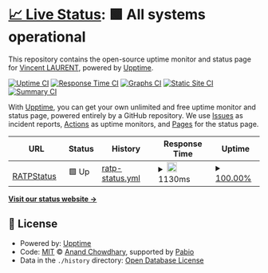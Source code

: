 # [📈 Live Status](https://wincelau.github.io/upptime): <!--live status--> **🟩 All systems operational**

This repository contains the open-source uptime monitor and status page for [Vincent LAURENT](https://wincelau.github.io/upptime), powered by [Upptime](https://github.com/upptime/upptime).

[![Uptime CI](https://github.com/wincelau/upptime/workflows/Uptime%20CI/badge.svg)](https://github.com/wincelau/upptime/actions?query=workflow%3A%22Uptime+CI%22)
[![Response Time CI](https://github.com/wincelau/upptime/workflows/Response%20Time%20CI/badge.svg)](https://github.com/wincelau/upptime/actions?query=workflow%3A%22Response+Time+CI%22)
[![Graphs CI](https://github.com/wincelau/upptime/workflows/Graphs%20CI/badge.svg)](https://github.com/wincelau/upptime/actions?query=workflow%3A%22Graphs+CI%22)
[![Static Site CI](https://github.com/wincelau/upptime/workflows/Static%20Site%20CI/badge.svg)](https://github.com/wincelau/upptime/actions?query=workflow%3A%22Static+Site+CI%22)
[![Summary CI](https://github.com/wincelau/upptime/workflows/Summary%20CI/badge.svg)](https://github.com/wincelau/upptime/actions?query=workflow%3A%22Summary+CI%22)

With [Upptime](https://upptime.js.org), you can get your own unlimited and free uptime monitor and status page, powered entirely by a GitHub repository. We use [Issues](https://github.com/wincelau/upptime/issues) as incident reports, [Actions](https://github.com/wincelau/upptime/actions) as uptime monitors, and [Pages](https://wincelau.github.io/upptime) for the status page.

<!--start: status pages-->
<!-- This summary is generated by Upptime (https://github.com/upptime/upptime) -->
<!-- Do not edit this manually, your changes will be overwritten -->
<!-- prettier-ignore -->
| URL | Status | History | Response Time | Uptime |
| --- | ------ | ------- | ------------- | ------ |
| <img alt="" src="https://icons.duckduckgo.com/ip3/ratpstatus.fr.ico" height="13"> [RATPStatus](https://ratpstatus.fr/) | 🟩 Up | [ratp-status.yml](https://github.com/wincelau/uptime/commits/HEAD/history/ratp-status.yml) | <details><summary><img alt="Response time graph" src="./graphs/ratp-status/response-time-week.png" height="20"> 1130ms</summary><br><a href="https://wincelau.github.io/wincelau/upptime/history/ratp-status"><img alt="Response time 1130" src="https://img.shields.io/endpoint?url=https%3A%2F%2Fraw.githubusercontent.com%2Fwincelau%2Fuptime%2FHEAD%2Fapi%2Fratp-status%2Fresponse-time.json"></a><br><a href="https://wincelau.github.io/wincelau/upptime/history/ratp-status"><img alt="24-hour response time 1130" src="https://img.shields.io/endpoint?url=https%3A%2F%2Fraw.githubusercontent.com%2Fwincelau%2Fuptime%2FHEAD%2Fapi%2Fratp-status%2Fresponse-time-day.json"></a><br><a href="https://wincelau.github.io/wincelau/upptime/history/ratp-status"><img alt="7-day response time 1130" src="https://img.shields.io/endpoint?url=https%3A%2F%2Fraw.githubusercontent.com%2Fwincelau%2Fuptime%2FHEAD%2Fapi%2Fratp-status%2Fresponse-time-week.json"></a><br><a href="https://wincelau.github.io/wincelau/upptime/history/ratp-status"><img alt="30-day response time 1130" src="https://img.shields.io/endpoint?url=https%3A%2F%2Fraw.githubusercontent.com%2Fwincelau%2Fuptime%2FHEAD%2Fapi%2Fratp-status%2Fresponse-time-month.json"></a><br><a href="https://wincelau.github.io/wincelau/upptime/history/ratp-status"><img alt="1-year response time 1130" src="https://img.shields.io/endpoint?url=https%3A%2F%2Fraw.githubusercontent.com%2Fwincelau%2Fuptime%2FHEAD%2Fapi%2Fratp-status%2Fresponse-time-year.json"></a></details> | <details><summary><a href="https://wincelau.github.io/wincelau/upptime/history/ratp-status">100.00%</a></summary><a href="https://wincelau.github.io/wincelau/upptime/history/ratp-status"><img alt="All-time uptime 100.00%" src="https://img.shields.io/endpoint?url=https%3A%2F%2Fraw.githubusercontent.com%2Fwincelau%2Fuptime%2FHEAD%2Fapi%2Fratp-status%2Fuptime.json"></a><br><a href="https://wincelau.github.io/wincelau/upptime/history/ratp-status"><img alt="24-hour uptime 100.00%" src="https://img.shields.io/endpoint?url=https%3A%2F%2Fraw.githubusercontent.com%2Fwincelau%2Fuptime%2FHEAD%2Fapi%2Fratp-status%2Fuptime-day.json"></a><br><a href="https://wincelau.github.io/wincelau/upptime/history/ratp-status"><img alt="7-day uptime 100.00%" src="https://img.shields.io/endpoint?url=https%3A%2F%2Fraw.githubusercontent.com%2Fwincelau%2Fuptime%2FHEAD%2Fapi%2Fratp-status%2Fuptime-week.json"></a><br><a href="https://wincelau.github.io/wincelau/upptime/history/ratp-status"><img alt="30-day uptime 100.00%" src="https://img.shields.io/endpoint?url=https%3A%2F%2Fraw.githubusercontent.com%2Fwincelau%2Fuptime%2FHEAD%2Fapi%2Fratp-status%2Fuptime-month.json"></a><br><a href="https://wincelau.github.io/wincelau/upptime/history/ratp-status"><img alt="1-year uptime 100.00%" src="https://img.shields.io/endpoint?url=https%3A%2F%2Fraw.githubusercontent.com%2Fwincelau%2Fuptime%2FHEAD%2Fapi%2Fratp-status%2Fuptime-year.json"></a></details>

<!--end: status pages-->

[**Visit our status website →**](https://wincelau.github.io/upptime)

## 📄 License

- Powered by: [Upptime](https://github.com/upptime/upptime)
- Code: [MIT](./LICENSE) © [Anand Chowdhary](https://anandchowdhary.com), supported by [Pabio](https://pabio.com)
- Data in the `./history` directory: [Open Database License](https://opendatacommons.org/licenses/odbl/1-0/)
